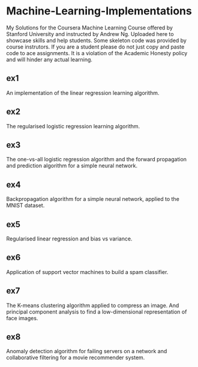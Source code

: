 # Machine-Learning-Implementations
My Solutions for the Coursera Machine Learning Course offered by Stanford University and instructed by Andrew Ng. Uploaded here to showcase skills and help students. Some skeleton code was provided by course instrutors. If you are a student please do not just copy and paste code to ace assignments. It is a violation of the Academic Honesty policy and will hinder any actual learning.

## ex1
An implementation of the linear regression learning algorithm.
## ex2
The regularised logistic regression learning algorithm.
## ex3
The one-vs-all logistic regression algorithm and the forward propagation and prediction algorithm for a simple neural network.
## ex4
Backpropagation algorithm for a simple neural network, applied to the MNIST dataset.
## ex5
Regularised linear regression and bias vs variance.
## ex6 
Application of support vector machines to build a spam classifier.
## ex7
The K-means clustering algorithm applied to compress an image. And principal component analysis to find a low-dimensional representation of face images.
## ex8
Anomaly detection algorithm for failing servers on a network and collaborative filtering for a movie recommender system.
